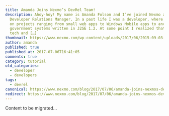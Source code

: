 ```yaml
---
title: Amanda Joins Nexmo’s DevRel Team!
description: Ahoy-hoy! My name is Amanda Folson and I’ve joined Nexmo as a
  Developer Relations Manager. In a past life I was a developer, where I worked
  on projects ranging from small web apps to Windows Mobile apps to ancient
  government systems written in J2SE 1.2. At some point I realized that I liked
  tech and […]
thumbnail: https://www.nexmo.com/wp-content/uploads/2017/06/2015-09-03-18.40.56.jpg
author: amanda
published: true
published_at: 2017-07-06T16:41:05
comments: true
category: tutorial
old_categories:
  - developer
  - developers
tags:
  - devrel
canonical: https://www.nexmo.com/blog/2017/07/06/amanda-joins-nexmos-devrel-team-dr
redirect: https://www.nexmo.com/blog/2017/07/06/amanda-joins-nexmos-devrel-team-dr
---
```

Content to be migrated...